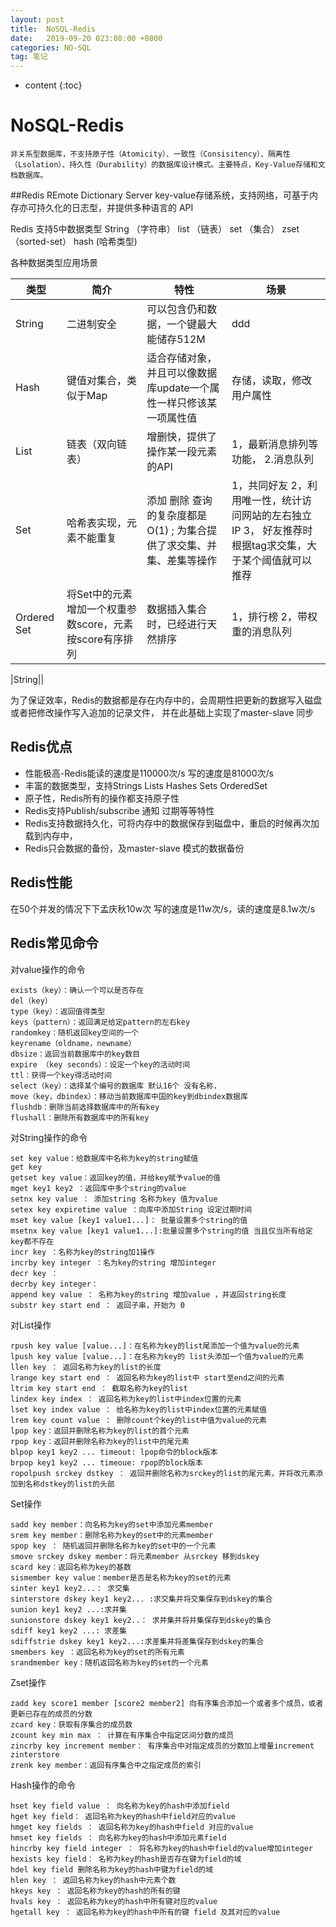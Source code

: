 ```yaml
---
layout: post
title:  NoSQL-Redis
date:   2019-09-20 023:08:00 +0800
categories: NO-SQL
tag: 笔记
---	
```


* content
{:toc}

NoSQL-Redis
====================================

	非关系型数据库，不支持原子性（Atomicity）、一致性（Consisitency）、隔离性（Lsolation）、持久性（Durability）的数据库设计模式。主要特点，Key-Value存储和文档数据库。
  
##Redis
 REmote Dictionary Server key-value存储系统，支持网络，可基于内存亦可持久化的日志型，并提供多种语言的 API 

 Redis 支持5中数据类型 
	String （字符串）
	list	（链表）
	set	（集合）
	zset	（sorted-set）
	hash (哈希类型)

各种数据类型应用场景

| 类型 | 简介 | 特性 | 场景 |
| ------ | ------ | ------ | ------ |
| String | 二进制安全 | 可以包含仍和数据，一个键最大能储存512M | ddd |
| Hash | 键值对集合，类似于Map | 适合存储对象，并且可以像数据库update一个属性一样只修该某一项属性值 | 存储，读取，修改用户属性 |
| List | 链表（双向链表） | 增删快，提供了操作某一段元素的API | 1，最新消息排列等功能， 2.消息队列 |
| Set | 哈希表实现，元素不能重复 | 添加 删除 查询的复杂度都是O(1) ; 为集合提供了求交集、并集、差集等操作 | 1，共同好友 2，利用唯一性，统计访问网站的左右独立IP 3， 好友推荐时 根据tag求交集，大于某个阈值就可以推荐 |
| Ordered Set | 将Set中的元素增加一个权重参数score，元素按score有序排列 | 数据插入集合时，已经进行天然排序 | 1，排行榜 2，带权重的消息队列 |



|String||

为了保证效率，Redis的数据都是存在内存中的，会周期性把更新的数据写入磁盘或者把修改操作写入追加的记录文件， 并在此基础上实现了master-slave 同步

Redis优点
------------------------------------

- 性能极高-Redis能读的速度是110000次/s 写的速度是81000次/s 
- 丰富的数据类型，支持Strings Lists Hashes Sets OrderedSet
- 原子性，Redis所有的操作都支持原子性
- Redis支持Publish/subscribe 通知 过期等等特性
- Redis支持数据持久化，可将内存中的数据保存到磁盘中，重启的时候再次加载到内存中，
- Redis只会数据的备份，及master-slave 模式的数据备份

Redis性能
------------------------------------
  在50个并发的情况下下孟庆秋10w次 写的速度是11w次/s，读的速度是8.1w次/s

Redis常见命令
------------------------------------


对value操作的命令

	exists（key）：确认一个可以是否存在
	del（key）
	type（key）：返回值得类型
	keys（pattern）：返回满足给定pattern的左右key
	randomkey：随机返回key空间的一个
	keyrename（oldname，newname）
	dbsize：返回当前数据库中的key数目
	expire （key seconds）：设定一个key的活动时间
	ttl：获得一个key得活动时间
	select（key）：选择某个编号的数据库 默认16个 没有名称，
	move（key，dbindex）：移动当前数据库中国的key到dbindex数据库
	flushdb：删除当前选择数据库中的所有key
	flushall：删除所有数据库中的所有key

对String操作的命令

	set key value：给数据库中名称为key的string赋值
	get key
	getset key value：返回key的值，并给key赋予value的值
	mget key1 key2 ：返回库中多个string的value
	setnx key value ： 添加string 名称为key 值为value
	setex key expiretime value ：向库中添加String 设定过期时间
	mset key value [key1 value1...]： 批量设置多个string的值
	msetnx key value [key1 value1...]:批量设置多个string的值 当且仅当所有给定key都不存在
	incr key ：名称为key的string加1操作
	incrby key integer ：名为key的string 增加integer
	decr key ：
	decrby key integer：
	append key value ： 名称为key的string 增加value ，并返回string长度
	substr key start end ： 返回子串，开始为 0 

对List操作

	rpush key value [value...]：在名称为key的list尾添加一个值为value的元素
	lpush key value [value...]：在名称为key的 list头添加一个值为value的元素
	llen key ： 返回名称为key的list的长度
	lrange key start end ： 返回名称为key的list中 start至end之间的元素
	ltrim key start end ： 截取名称为key的list
	lindex key index ： 返回名称为key的list中index位置的元素
	lset key index value ： 给名称为key的list中index位置的元素赋值
	lrem key count value ： 删除count个key的list中值为value的元素
	lpop key：返回并删除名称为key的list的首个元素
	rpop key：返回并删除名称为key的list中的尾元素
	blpop key1 key2 ... timeout: lpop命令的block版本
	brpop key1 key2 ... timeoue: rpop的block版本
	ropolpush srckey dstkey ： 返回并删除名称为srckey的list的尾元素，并将改元素添加到名称dstkey的list的头部
	
Set操作
	
	sadd key member：向名称为key的set中添加元素member	
	srem key member：删除名称为key的set中的元素member
	spop key ： 随机返回并删除名称为key的set中的一个元素
	smove srckey dskey member：将元素member 从srckey 移到dskey
	scard key：返回名称为key的基数
	sismember key value：member是否是名称为key的set的元素
	sinter key1 key2...： 求交集
	sinterstore dskey key1 key2... :求交集并将交集保存到dskey的集合
	sunion key1 key2 ...:求并集
	sunionstore dskey key1 key2..： 求并集并将并集保存到dskey的集合
	sdiff key1 key2 ...: 求差集
	sdiffstrie dskey key1 key2...:求差集并将差集保存到dskey的集合
	smembers key ：返回名称为key的set的所有元素
	srandmember key：随机返回名称为key的set的一个元素

Zset操作

	zadd key score1 member [score2 member2] 向有序集合添加一个或者多个成员，或者更新已存在的成员的分数
	zcard key：获取有序集合的成员数
	zcount key min max ： 计算在有序集合中指定区间分数的成员
	zincrby key increment member： 有序集合中对指定成员的分数加上增量increment
	zinterstore 
	zrenk key member：返回有序集合中之指定成员的索引

Hash操作的命令
	
	hset key field value ： 向名称为key的hash中添加field
	hget key field： 返回名称为key的hash中field对应的value
	hmget key fields ： 返回名称为key的hash中field 对应的value
	hmset key fields ： 向名称为key的hash中添加元素field
	hincrby key field integer ： 将名称为key的hash中field的value增加integer
	hexists key field： 名称为key的hash是否存在键为field的域
	hdel key field 删除名称为key的hash中键为field的域
	hlen key ： 返回名称为key的hash中元素个数
	hkeys key ： 返回名称为key的hash的所有的键
	hvals key ： 返回名称为key的hash中所有键对应的value
	hgetall key ： 返回名称为key的hash中所有的键 field 及其对应的value